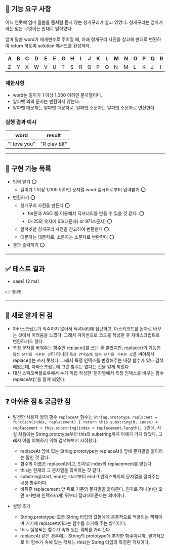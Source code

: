 ## 🚀 기능 요구 사항

어느 연못에 엄마 말씀을 좀처럼 듣지 않는 청개구리가 살고 있었다. 청개구리는 엄마가 하는 말은 무엇이든 반대로 말하였다.

엄마 말씀 word가 매개변수로 주어질 때, 아래 청개구리 사전을 참고해 반대로 변환하여 return 하도록 solution 메서드를 완성하라.

| A | B | C | D | E | F | G | H | I | J | K | L | M | N | O | P | Q | R | S | T | U | V | W | X | Y | Z |
| --- | --- | --- | --- | --- | --- | --- | --- | --- | --- | --- | --- | --- | --- | --- | --- | --- | --- | --- | --- | --- | --- | --- | --- | --- | --- |
| Z | Y | X | W | V | U | T | S | R | Q | P | O | N | M | L | K | J | I | H | G | F | E | D | C | B | A |

### 제한사항

- word는 길이가 1 이상 1,000 이하인 문자열이다.
- 알파벳 외의 문자는 변환하지 않는다.
- 알파벳 대문자는 알파벳 대문자로, 알파벳 소문자는 알파벳 소문자로 변환한다.

### 실행 결과 예시

| word | result |
| --- | --- |
| "I love you" | "R olev blf" |

---
## 🛒 구현 기능 목록
- 입력 받기 ⭕
  - 길이가 1 이상 1,000 이하인 문자열 word 컴퓨터로부터 입력받기 ⭕
- 변환하기 ⭕
  - 청개구리 사전을 만든다 ⭕
    - for문과 ASCII를 이용해서 딕셔너리를 만들 수 있을 것 같다. ⭕
    - 0~25의 숫자에 65(대문자) or 97(소문자) ⭕
  - 알파벳만 청개구리 사전을 참고하여 변환한다 ⭕
  - 대문자는 대문자로, 소문자는 소문자로 변환한다 ⭕
- 결과 출력하기 ⭕

---
## ✅ 테스트 결과
- case1 (2 ms)

👉 통과!

---

## 💎 새로 알게 된 점
- 자바스크립트가 익숙하지 않아서 딕셔너리에 접근하고, 아스키코드를 문자로 바꾸는 것에서 어려움을 느꼈다. 그래서 파이썬으로 코드를 작성한 후 자바스크립트로 변환하기도 했다. 
- 특정 문자를 바꿔주는 함수인 replace()를 쓰는 줄 알았지만, replace()의 기능인 `특정 문자를 바꾸는 것`이 아니라 `특정 인덱스에 있는 문자를 바꾸는 것`을 써야해서 replace()는 쓰지 못했다. 그래서 특정 인덱스를 변경해주는 내장 함수가 있나 검색해봤는데, 자바스크립트에 그런 함수는 없다는 것을 알게 되었다.
- 대신 스택오버플로우에서 누가 직접 작성한 '문자열에서 특정 인덱스를 바꾸는 함수 replaceAt()'을 알게 되었다. 
---

## ❓ 아쉬운 점 & 궁금한 점
- 발견한 사용자 정의 함수 `replaceAt` 함수는 `String.prototype.replaceAt = function(index, replacement) {
    return this.substring(0, index) + replacement + this.substring(index + replacement.length);
  }`인데, 사실 처음에는 String.prototype부터 this와 substring까지 이해가 가지 않았다. 그래서 이를 이해하기 위해 검색해보기 시작했다.
  - replaceAt 앞에 있는 String.prototype는 replaceAt() 앞에 문자열을 붙이라는 말인 것 같다. 
  - 함수의 이름은 replaceAt이고, 인자로 index와 replacement를 받는다. 
  - this는 현재의 그 문자열을 의미하는 것 같다. 
  - substring(start, end)는 start부터 end-1 인덱스까지의 문자열을 잘라주는 내장 함수이다.
  - 바꿔준 replacement 앞 뒤로 기존의 문자열을 붙여준다. 인자로 하나(n)만 오면 n-1번째 인덱스(n개) 뒤부터 잘라내어준다는 의미이다.

- 설명 추가
  - String.prototype: 모든 String 타입의 값들에게 공통적으로 적용되는 객체이며 거기에 replaceAt이라는 함수를 추가해 주는 방식이다.
  - this: 실행되는 함수가 속해 있는 객체를 가리킨다.
  - replaceAt 같은 경우에는 String의 prototype에 추가한 함수이니까, 결과적으로 이 함수가 속해 있는 객체(= this)는 String 타입의 특정한 객체이다.